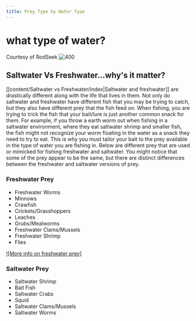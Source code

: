 ```yaml
---
title: Prey Type by Water Type
---
```

# **what type of water?**
Courtesy of RodSeek
![400](https://cdn.b12.io/client_media/6yHKv3oE/0922df1c-958c-11ec-8d9a-0242ac110002-png-hero_image.png)
## Saltwater Vs Freshwater...why's it matter?
[[content/Saltwater vs Freshwater/index|Saltwater and freshwater]] are drastically different along with the life that lives in them. Not only do saltwater and freshwater have different fish that you may be trying to catch, but they also have different prey that the fish feed on. When fishing, you are trying to trick the fish that your bait/lure is just another common snack for them. For example, if you throw a earth worm out when fishing in a saltwater environment, where they eat saltwater shrimp and smaller fish, the fish might not recognize your worm floating in the water as a snack they need to try to eat. This is why you must tailor your bait to the prey available in the type of water you are fishing in. Below are different prey that are used or mimicked for fishing freshwater and saltwater. You might notice that some of the prey appear to be the same, but there are distinct differences between the freshwater and saltwater versions of prey.

### Freshwater Prey
- Freshwater Worms
- Minnows
- Crawfish
- Crickets/Grasshoppers
- Leaches
- Grubs/Mealworms
- Freshwater Clams/Mussels
- Freshwater Shrimp
- Flies

[![More info on freshwater prey]](https://www.pa.gov/content/dam/copapwp-pagov/en/fishandboat/documents/fishing/basics/gear/tmf_basic_freshwater_baits.pdf)
### Saltwater Prey
- Saltwater Shrimp
- Bait Fish
- Saltwater Crabs
- Squid
- Saltwater Clams/Mussels
- Saltwater Worms

